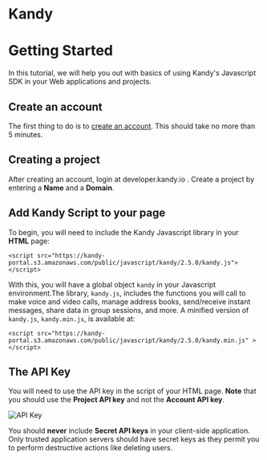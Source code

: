 # **Kandy**

# Getting Started
In this tutorial, we will help you out with basics of using Kandy's Javascript SDK in your Web applications and projects.

## Create an account

The first thing to do is to [create an account](https://developer.kandy.io/signup). This should take no more than 5 minutes.

## Creating a project

After creating an account, login at developer.kandy.io .
Create a project by entering a **Name** and a **Domain**.

## Add Kandy Script to your page

To begin, you will need to include the Kandy Javascript library in your **HTML** page:

```<script src="https://kandy-portal.s3.amazonaws.com/public/javascript/kandy/2.5.0/kandy.js"></script>```

With this, you will have a global object `kandy` in your Javascript environment.The library, `kandy.js`, includes the functions you will call to make voice and video calls, manage address books, send/receive instant messages, share data in group sessions, and more. A minified version of `kandy.js`, `kandy.min.js`, is available at:

```<script src="https://kandy-portal.s3.amazonaws.com/public/javascript/kandy/2.5.0/kandy.min.js" ></script>```

## The API Key

You will need to use the API key in the script of your HTML page. **Note** that you should use the **Project API key** and not the **Account API key**.

![API Key](https://gb-kandy-portal-production.s3.amazonaws.com/uploads/documentation_resource/file/380/exampleDevDashboard.png)

You should **never** include **Secret API keys** in your client-side application. Only trusted application servers should have secret keys as they permit you to perform destructive actions like deleting users.
